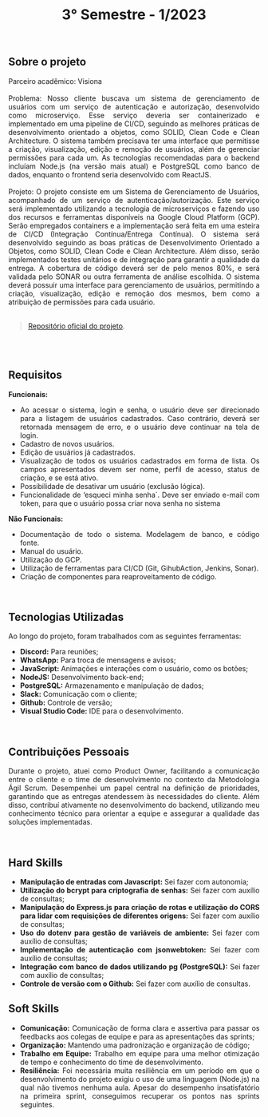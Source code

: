 <h1 align="center"> 3° Semestre - 1/2023 </h1>
<p align="center">
</p>

<br>

## Sobre o projeto 

<div align="justify">
  Parceiro acadêmico: Visiona
  <br><br>
  Problema: Nosso cliente buscava um sistema de gerenciamento de usuários com um serviço de autenticação e autorização, desenvolvido como microserviço. Esse serviço deveria ser containerizado e implementado em uma pipeline de CI/CD, seguindo as melhores práticas de desenvolvimento orientado a objetos, como SOLID, Clean Code e Clean Architecture. O sistema também precisava ter uma interface que permitisse a criação, visualização, edição e remoção de usuários, além de gerenciar permissões para cada um. As tecnologias recomendadas para o backend incluíam Node.js (na versão mais atual) e PostgreSQL como banco de dados, enquanto o frontend seria desenvolvido com ReactJS.
  <br><br>
  Projeto: O projeto consiste em um Sistema de Gerenciamento de Usuários, acompanhado de um serviço de autenticação/autorização. Este serviço será implementado utilizando a tecnologia de microserviços e fazendo uso dos recursos e ferramentas disponíveis na Google Cloud Platform (GCP). Serão empregados containers e a implementação será feita em uma esteira de CI/CD (Integração Contínua/Entrega Contínua). O sistema será desenvolvido seguindo as boas práticas de Desenvolvimento Orientado a Objetos, como SOLID, Clean Code e Clean Architecture. Além disso, serão implementados testes unitários e de integração para garantir a qualidade da entrega. A cobertura de código deverá ser de pelo menos 80%, e será validada pelo SONAR ou outra ferramenta de análise escolhida. O sistema deverá possuir uma interface para gerenciamento de usuários, permitindo a criação, visualização, edição e remoção dos mesmos, bem como a atribuição de permissões para cada usuário.
  <br>
<div><br>
  
> [Repositório oficial do projeto](https://github.com/atomofatec/API-VISIONA).

<br>


<br>
  
## Requisitos 
 
**Funcionais:**<br>
 - Ao acessar o sistema, login e senha, o usuário deve ser direcionado para a listagem de usuários cadastrados. Caso contrário, deverá ser retornada mensagem de erro, e o usuário deve continuar na tela de login.
 - Cadastro de novos usuários.
 - Edição de usuários já cadastrados.
 - Visualização de todos os usuários cadastrados em forma de lista. Os campos apresentados devem ser nome, perfil de acesso, status de criação, e se está ativo.
 - Possibilidade de desativar um usuário (exclusão lógica).
 - Funcionalidade de ‘esqueci minha senha`. Deve ser enviado e-mail com token, para que o usuário possa criar nova senha no sistema

**Não Funcionais:**<br>
 - Documentação de todo o sistema. Modelagem de banco, e código fonte.
 - Manual do usuário.
 - Utilização do GCP.
 - Utilização de ferramentas para CI/CD (Git, GihubAction, Jenkins, Sonar).
 - Criação de componentes para reaproveitamento de código.
<br>

## Tecnologias Utilizadas
Ao longo do projeto, foram trabalhados com as seguintes ferramentas:
<br>
  - **Discord:** Para reuniões;
  - **WhatsApp:** Para troca de mensagens e avisos;
  - **JavaScript:** Animações e interações com o usuário, como os botões;
  - **NodeJS:** Desenvolvimento back-end;
  - **PostgreSQL:** Armazenamento e manipulação de dados;
  - **Slack:** Comunicação com o cliente;
  - **Github:** Controle de versão;
  - **Visual Studio Code:** IDE para o desenvolvimento.
  
<br>

## Contribuições Pessoais
<div align="justify">

Durante o projeto, atuei como Product Owner, facilitando a comunicação entre o cliente e o time de desenvolvimento no contexto da Metodologia Ágil Scrum. Desempenhei um papel central na definição de prioridades, garantindo que as entregas atendessem às necessidades do cliente. Além disso, contribuí ativamente no desenvolvimento do backend, utilizando meu conhecimento técnico para orientar a equipe e assegurar a qualidade das soluções implementadas.
<div>

<br>

## Hard Skills
- **Manipulação de entradas com Javascript:** Sei fazer com autonomia; <br>
- **Utilização do bcrypt para criptografia de senhas:** Sei fazer com auxílio de consultas; <br>
- **Manipulação do Express.js para criação de rotas e utilização do CORS para lidar com requisições de diferentes origens:** Sei fazer com auxílio de consultas; <br>
- **Uso do dotenv para gestão de variáveis de ambiente:** Sei fazer com auxílio de consultas; <br>
- **Implementação de autenticação com jsonwebtoken:** Sei fazer com auxílio de consultas; <br>
- **Integração com banco de dados utilizando pg (PostgreSQL):** Sei fazer com auxílio de consultas; <br>
- **Controle de versão com o Github:** Sei fazer com auxílio de consultas. <br>



## Soft Skills
 - **Comunicação:** Comunicação de forma clara e assertiva para passar os feedbacks aos colegas de equipe e para as apresentações das sprints; <br>
 - **Organização:** Mantendo uma padronização e organização de código; <br>
 - **Trabalho em Equipe:** Trabalho em equipe para uma melhor otimização de tempo e conhecimento do time de desenvolvimento. <br>
 - **Resiliência:** Foi necessária muita resiliência em um período em que o desenvolvimento do projeto exigiu o uso de uma linguagem (Node.js) na qual não tivemos nenhuma aula. Apesar do desempenho insatisfatório na primeira sprint, conseguimos recuperar os pontos nas sprints seguintes. <br>
